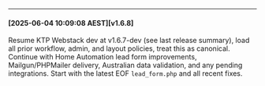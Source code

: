 
---
#### [2025-06-04 10:09:08 AEST][v1.6.8]
Resume KTP Webstack dev at v1.6.7-dev (see last release summary), load all prior workflow, admin, and layout policies, treat this as canonical. Continue with Home Automation lead form improvements, Mailgun/PHPMailer delivery, Australian data validation, and any pending integrations. Start with the latest EOF `lead_form.php` and all recent fixes.

